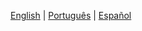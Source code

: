 [English](./dknowledge-roadmap.md) | [Português](./dknowledge-roadmap.PT.md) |  [Español](./dknowledge-roadmap.ES.md)
